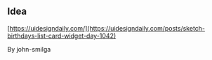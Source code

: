 ## Idea

[https://uidesigndaily.com/](https://uidesigndaily.com/posts/sketch-birthdays-list-card-widget-day-1042)

By john-smilga
